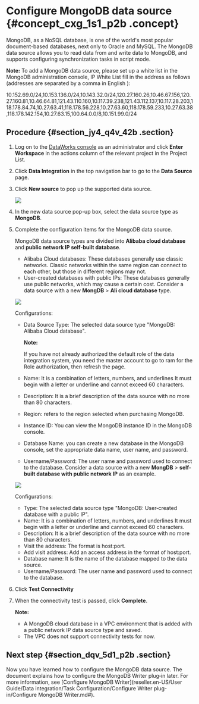 # Configure MongoDB data source {#concept_cxg_1s1_p2b .concept}

MongoDB, as a NoSQL database, is one of the world's most popular document-based databases, next only to Oracle and MySQL. The MongoDB data source allows you to read data from and write data to MongoDB, and supports configuring synchronization tasks in script mode.

**Note:** To add a MongoDB data source, please set up a white list in the MongoDB administration console, IP White List fill in the address as follows \(addresses are separated by a comma in English \):

10.152.69.0/24,10.153.136.0/24,10.143.32.0/24,120.27.160.26,10.46.67.156,120.27.160.81,10.46.64.81,121.43.110.160,10.117.39.238,121.43.112.137,10.117.28.203,118.178.84.74,10.27.63.41,118.178.56.228,10.27.63.60,118.178.59.233,10.27.63.38,118.178.142.154,10.27.63.15,100.64.0.0/8,10.151.99.0/24

## Procedure {#section_jy4_q4v_42b .section}

1.  Log on to the [DataWorks console](https://partners-intl.aliyun.com) as an administrator and click **Enter Workspace** in the actions column of the relevant project in the Project List.
2.  Click **Data Integration** in the top navigation bar to go to the **Data Source** page.
3.  Click **New source** to pop up the supported data source.

    ![](http://static-aliyun-doc.oss-cn-hangzhou.aliyuncs.com/assets/img/16201/15408678727534_en-US.png)

4.  In the new data source pop-up box, select the data source type as **MongoDB**.
5.  Complete the configuration items for the MongoDB data source.

    MongoDB data source types are divided into **Alibaba cloud database** and **public network IP self-built database**.

    -   Alibaba Cloud databases: These databases generally use classic networks. Classic networks within the same region can connect to each other, but those in different regions may not.
    -   User-created databases with public IPs: These databases generally use public networks, which may cause a certain cost.
    Consider a data source with a new **MongDB** \> **Ali cloud database** type.

    ![](http://static-aliyun-doc.oss-cn-hangzhou.aliyuncs.com/assets/img/16206/15408678727547_en-US.png)

    Configurations:

    -   Data Source Type: The selected data source type "MongoDB: Alibaba Cloud database".

        **Note:** 

        If you have not already authorized the default role of the data integration system, you need the master account to go to ram for the Role authorization, then refresh the page.

    -   Name: It is a combination of letters, numbers, and underlines It must begin with a letter or underline and cannot exceed 60 characters.
    -   Description: It is a brief description of the data source with no more than 80 characters.
    -   Region: refers to the region selected when purchasing MongoDB.
    -   Instance ID: You can view the MongoDB instance ID in the MongoDB console.
    -   Database Name: you can create a new database in the MongoDB console, set the appropriate data name, user name, and password.
    -   Username/Password: The user name and password used to connect to the database.
    Consider a data source with a new **MongDB** \> **self-built database with public network IP** as an example.

    ![](http://static-aliyun-doc.oss-cn-hangzhou.aliyuncs.com/assets/img/16206/15408678727548_en-US.png)

    Configurations:

    -   Type: The selected data source type "MongoDB: User‑created database with a public IP".
    -   Name: It is a combination of letters, numbers, and underlines It must begin with a letter or underline and cannot exceed 60 characters.
    -   Description: It is a brief description of the data source with no more than 80 characters.
    -   Visit the address: The format is host:port.
    -   Add visit address: Add an access address in the format of host:port.
    -   Database name: It is the name of the database mapped to the data source.
    -   Username/Password: The user name and password used to connect to the database.
6.  Click **Test Connectivity**
7.  When the connectivity test is passed, click **Complete**.

    **Note:** 

    -   A MongoDB cloud database in a VPC environment that is added with a public network IP data source type and saved.
    -   The VPC does not support connectivity tests for now.

## Next step {#section_dqv_5d1_p2b .section}

Now you have learned how to configure the MongoDB data source. The document explains how to configure the MongoDB Writer plug‑in later. For more information, see [Configure MongoDB Writer](reseller.en-US/User Guide/Data integration/Task Configuration/Configure Writer plug-in/Configure MongoDB Writer.md#).

